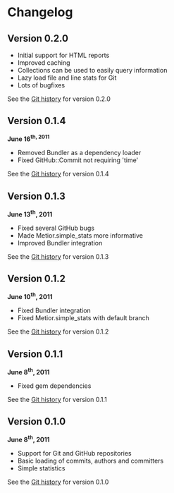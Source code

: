 # Changelog

## Version 0.2.0

 * Initial support for HTML reports
 * Improved caching
 * Collections can be used to easily query information
 * Lazy load file and line stats for Git
 * Lots of bugfixes

 See the
 [Git history](https://github.com/koraktor/metior/compare/0.1.4...0.2.0) for
 version 0.2.0

## Version 0.1.4

 **June 16<sup>th</th>, 2011**

 * Removed Bundler as a dependency loader
 * Fixed GitHub::Commit not requiring 'time'

 See the
 [Git history](https://github.com/koraktor/metior/compare/0.1.3...0.1.4) for
 version 0.1.4

## Version 0.1.3

 **June 13<sup>th</sup>, 2011**

 * Fixed several GitHub bugs
 * Made Metior.simple_stats more informative
 * Improved Bundler integration

 See the
 [Git history](https://github.com/koraktor/metior/compare/0.1.2...0.1.3) for
 version 0.1.3

## Version 0.1.2

 **June 10<sup>th</sup>, 2011**

 * Fixed Bundler integration
 * Fixed Metior.simple_stats with default branch

 See the
 [Git history](https://github.com/koraktor/metior/compare/0.1.1...0.1.2) for
 version 0.1.2

## Version 0.1.1

 **June 8<sup>th</sup>, 2011**

 * Fixed gem dependencies

 See the
 [Git history](https://github.com/koraktor/metior/compare/0.1.0...0.1.1) for
 version 0.1.1

## Version 0.1.0

 **June 8<sup>th</sup>, 2011**

 * Support for Git and GitHub repositories
 * Basic loading of commits, authors and committers
 * Simple statistics

 See the [Git history](https://github.com/koraktor/metior/commits/0.1.0) for
 version 0.1.0
